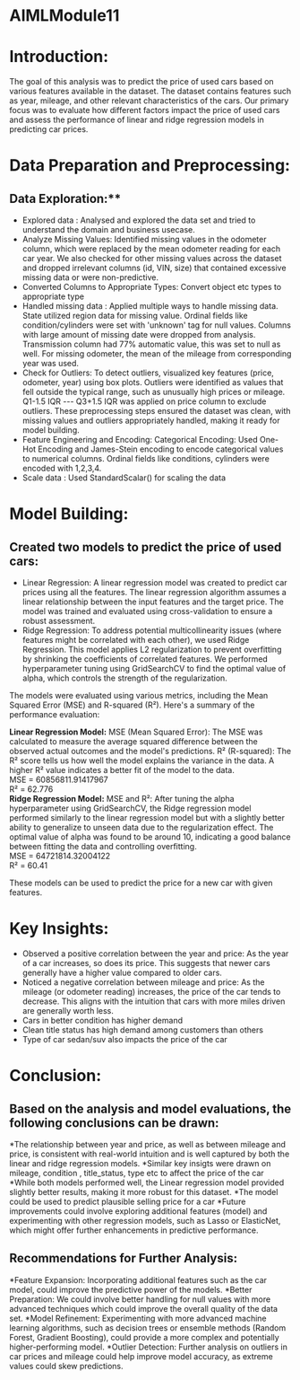 # AIMLModule11
# Introduction:

The goal of this analysis was to predict the price of used cars based on various features available in the dataset. The dataset contains features such as year, mileage, and other relevant characteristics of the cars. Our primary focus was to evaluate how different factors impact the price of used cars and assess the performance of linear and ridge regression models in predicting car prices.

# Data Preparation and Preprocessing:

## Data Exploration:**
* Explored data :
  Analysed and explored the data set and tried to understand the domain and business usecase. 
* Analyze Missing Values:
  Identified missing values in the odometer column, which were replaced by the mean odometer reading for each car year. We also checked for other missing values across the dataset and dropped irrelevant columns (id, VIN, size) that contained excessive missing data or were non-predictive.
* Converted Columns to Appropriate Types: Convert object etc types to appropriate type
* Handled missing data : Applied multiple ways to handle missing data. State utilized region data for missing value. Ordinal fields like condition/cylinders were set with 'unknown' tag for null values. Columns with large amount of missing date were dropped from analysis. Transmission column had 77% automatic value, this was set to null as well. For missing odometer, the mean of the mileage from corresponding year was used. 
* Check for Outliers:
To detect outliers, visualized key features (price, odometer, year) using box plots. Outliers were identified as values that fell outside the typical range, such as unusually high prices or mileage. Q1-1.5 IQR --- Q3+1.5 IQR was applied on price column to exclude outliers. 
These preprocessing steps ensured the dataset was clean, with missing values and outliers appropriately handled, making it ready for model building.
* Feature Engineering and Encoding:
Categorical Encoding: Used One-Hot Encoding and James-Stein encoding to encode categorical values to numerical columns. Ordinal fields like conditions, cylinders were encoded with 1,2,3,4.
* Scale data : Used StandardScalar() for scaling the data

# Model Building:

## Created two models to predict the price of used cars:

* Linear Regression:
A linear regression model was created to predict car prices using all the features. The linear regression algorithm assumes a linear relationship between the input features and the target price.
The model was trained and evaluated using cross-validation to ensure a robust assessment.
* Ridge Regression:
To address potential multicollinearity issues (where features might be correlated with each other), we used Ridge Regression. This model applies L2 regularization to prevent overfitting by shrinking the coefficients of correlated features.
We performed hyperparameter tuning using GridSearchCV to find the optimal value of alpha, which controls the strength of the regularization.

The models were evaluated using various metrics, including the Mean Squared Error (MSE) and R-squared (R²). Here's a summary of the performance evaluation:

**Linear Regression Model:**
MSE (Mean Squared Error): The MSE was calculated to measure the average squared difference between the observed actual outcomes and the model's predictions.
R² (R-squared): The R² score tells us how well the model explains the variance in the data. A higher R² value indicates a better fit of the model to the data. \
MSE = 60856811.91417967 \
R² = 62.776 \
**Ridge Regression Model:**
MSE and R²: After tuning the alpha hyperparameter using GridSearchCV, the Ridge regression model performed similarly to the linear regression model but with a slightly better ability to generalize to unseen data due to the regularization effect.
The optimal value of alpha was found to be around 10, indicating a good balance between fitting the data and controlling overfitting. \
MSE = 64721814.32004122 \
R² = 60.41

These models can be used to predict the price for a new car with given features. 

# Key Insights:

* Observed a positive correlation between the year and price: As the year of a car increases, so does its price. This suggests that newer cars generally have a higher value compared to older cars.
* Noticed a negative correlation between mileage and price: As the mileage (or odometer reading) increases, the price of the car tends to decrease. This aligns with the intuition that cars with more miles driven are generally worth less.
* Cars in better condition has higher demand
* Clean title status has high demand among customers than others
* Type of car sedan/suv also impacts the price of the car

# Conclusion:

## Based on the analysis and model evaluations, the following conclusions can be drawn:

*The relationship between year and price, as well as between mileage and price, is consistent with real-world intuition and is well captured by both the linear and ridge regression models.
*Similar key insigts were drawn on mileage, condition , title_status, type etc to affect the price of the car
*While both models performed well, the Linear regression model provided slightly better results, making it more robust for this dataset.
*The model could be used to predict plausible selling price for a car 
*Future improvements could involve exploring additional features (model) and experimenting with other regression models, such as Lasso or ElasticNet, which might offer further enhancements in predictive performance.

## Recommendations for Further Analysis:
*Feature Expansion: Incorporating additional features such as the car model, could improve the predictive power of the models.
*Better Preparation: We could involve better handling for null values with more advanced techniques which could improve the overall quality of the data set. 
*Model Refinement: Experimenting with more advanced machine learning algorithms, such as decision trees or ensemble methods (Random Forest, Gradient Boosting), could provide a more complex and potentially higher-performing model.
*Outlier Detection: Further analysis on outliers in car prices and mileage could help improve model accuracy, as extreme values could skew predictions.
